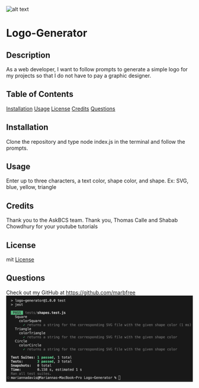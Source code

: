  ![alt text](https://img.shields.io/badge/license-mit-blue)
# Logo-Generator 
## Description 
  As a web developer, I want to follow prompts to generate a simple logo for my projects so that I do not have to pay a graphic designer. 
## Table of Contents
[Installation](#installation) 
[Usage](#usage)
[License](#license)
[Credits](#credits)
[Questions](#questions)

## Installation 
  Clone the repository and type node index.js in the terminal and follow the prompts.
## Usage 
  Enter up to three characters, a text color, shape color, and shape.  Ex: SVG, blue, yellow, triangle
## Credits 
  Thank you to the AskBCS team. Thank you, Thomas Calle and Shabab Chowdhury for your youtube tutorials
## License
  mit
      [License](https://choosealicense.com/licenses/mit/)
## Questions
Check out my GitHub at https://github.com/marbfree 
![alt image](images/testScreenShot.png)
